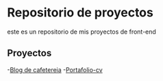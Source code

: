 # Repositorio de proyectos

este es un repositorio de mis proyectos de front-end

## Proyectos

-[Blog de cafetereia](https://Marco126350.github.io/Repositorio/blog_cafe)
-[Portafolio-cv](https://Marco126350.github.io/Repositorio/portafolio-cv)

